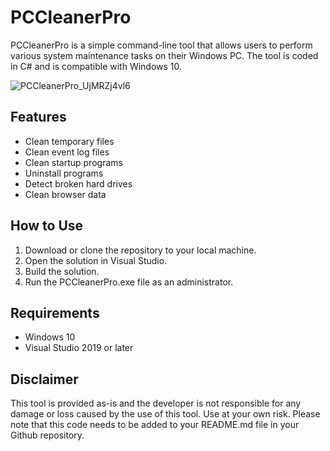 # PCCleanerPro

PCCleanerPro is a simple command-line tool that allows users to perform various system maintenance tasks on their Windows PC. The tool is coded in C# and is compatible with Windows 10.

![PCCleanerPro_UjMRZj4vl6](https://github.com/genmashiro/PCCleanerPro/assets/15315112/1447be1e-d597-44ee-849b-a8993ac09016)


## Features
- Clean temporary files
- Clean event log files
- Clean startup programs
- Uninstall programs
- Detect broken hard drives
- Clean browser data

## How to Use
1. Download or clone the repository to your local machine.
2. Open the solution in Visual Studio.
3. Build the solution.
4. Run the PCCleanerPro.exe file as an administrator.

## Requirements
- Windows 10
- Visual Studio 2019 or later

## Disclaimer
This tool is provided as-is and the developer is not responsible for any damage or loss caused by the use of this tool. Use at your own risk.
Please note that this code needs to be added to your README.md file in your Github repository.
